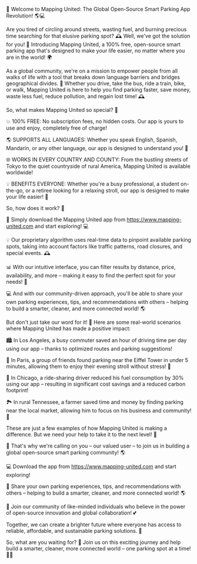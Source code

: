 🚀 Welcome to Mapping United: The Global Open-Source Smart Parking App Revolution! 🌎💻

Are you tired of circling around streets, wasting fuel, and burning precious time searching for that elusive parking spot? 🕰️ Well, we've got the solution for you! 🤩 Introducing Mapping United, a 100% free, open-source smart parking app that's designed to make your life easier, no matter where you are in the world! 🌍

As a global community, we're on a mission to empower people from all walks of life with a tool that breaks down language barriers and bridges geographical divides. 💪 Whether you drive, take the bus, ride a train, bike, or walk, Mapping United is here to help you find parking faster, save money, waste less fuel, reduce pollution, and regain lost time! 🕰️

So, what makes Mapping United so special? 🤔

💥 100% FREE: No subscription fees, no hidden costs. Our app is yours to use and enjoy, completely free of charge!

🌎 SUPPORTS ALL LANGUAGES: Whether you speak English, Spanish, Mandarin, or any other language, our app is designed to understand you! 🤖

🌐 WORKS IN EVERY COUNTRY AND COUNTY: From the bustling streets of Tokyo to the quiet countryside of rural America, Mapping United is available worldwide!

💡 BENEFITS EVERYONE: Whether you're a busy professional, a student on-the-go, or a retiree looking for a relaxing stroll, our app is designed to make your life easier! 🌟

So, how does it work? 🔧

📍 Simply download the Mapping United app from https://www.mapping-united.com and start exploring! 💻

💡 Our proprietary algorithm uses real-time data to pinpoint available parking spots, taking into account factors like traffic patterns, road closures, and special events. 🕰️

📊 With our intuitive interface, you can filter results by distance, price, availability, and more – making it easy to find the perfect spot for your needs! 📍

💻 And with our community-driven approach, you'll be able to share your own parking experiences, tips, and recommendations with others – helping to build a smarter, cleaner, and more connected world! 🌎

But don't just take our word for it! 💬 Here are some real-world scenarios where Mapping United has made a positive impact:

🏙️ In Los Angeles, a busy commuter saved an hour of driving time per day using our app – thanks to optimized routes and parking suggestions!

🚌 In Paris, a group of friends found parking near the Eiffel Tower in under 5 minutes, allowing them to enjoy their evening stroll without stress! 🌃

🚂 In Chicago, a ride-sharing driver reduced his fuel consumption by 30% using our app – resulting in significant cost savings and a reduced carbon footprint!

🏞️ In rural Tennessee, a farmer saved time and money by finding parking near the local market, allowing him to focus on his business and community! 🌾

These are just a few examples of how Mapping United is making a difference. But we need your help to take it to the next level! 🚀

📣 That's why we're calling on you – our valued user – to join us in building a global open-source smart parking community! 🌎

💻 Download the app from https://www.mapping-united.com and start exploring!

📨 Share your own parking experiences, tips, and recommendations with others – helping to build a smarter, cleaner, and more connected world! 🌎

💪 Join our community of like-minded individuals who believe in the power of open-source innovation and global collaboration! 💕

Together, we can create a brighter future where everyone has access to reliable, affordable, and sustainable parking solutions. 🌟

So, what are you waiting for? 🤔 Join us on this exciting journey and help build a smarter, cleaner, more connected world – one parking spot at a time! 🚀💥